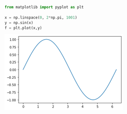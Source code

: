 
```python
from matplotlib import pyplot as plt

x = np.linspace(0, 2*np.pi, 1001)
y = np.sin(x)
f = plt.plot(x,y)
```

    

    
![output_0_0.png](/images/output_0_0.png)


